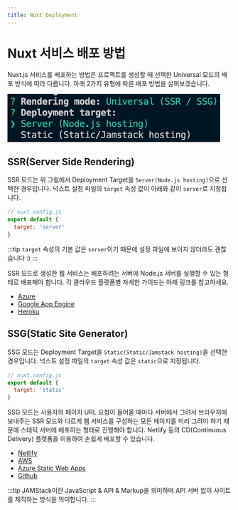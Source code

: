 ```yaml
---
title: Nuxt Deployment
---
```


# Nuxt 서비스 배포 방법

Nuxt.js 서비스를 배포하는 방법은 프로젝트를 생성할 때 선택한 Universal 모드의 배포 방식에 따라 다릅니다. 아래 2가지 유형에 따른 배포 방법을 살펴보겠습니다.

![nuxt-app-mode](./images/app-mode.png)

## SSR(Server Side Rendering)

SSR 모드는 위 그림에서 Deployment Target을 `Server(Node.js hosting)`으로 선택한 경우입니다. 넉스트 설정 파일의 `target` 속성 값이 아래와 같이 `server`로 지정됩니다.

```js
// nuxt.config.js
export default {
  target: 'server'
}
```

:::tip
`target` 속성의 기본 값은 `server`이기 때문에 설정 파일에 보이지 않더라도 괜찮습니다 :)
:::

SSR 모드로 생성한 웹 서비스는 배포하려는 서버에 Node.js 서버를 실행할 수 있는 형태로 배포해야 합니다. 각 클라우드 플랫폼별 자세한 가이드는 아래 링크를 참고하세요.

- [Azure](https://nuxtjs.org/docs/2.x/deployment/deployment-azure-portal)
- [Google App Engine](https://nuxtjs.org/docs/2.x/deployment/appengine-deployment)
- [Heroku](https://nuxtjs.org/docs/2.x/deployment/heroku-deployment)

## SSG(Static Site Generator)

SSG 모드는 Deployment Target을 `Static(Static/Jamstack hosting)`을 선택한 경우입니다. 넉스트 설정 파일의 `target` 속성 값은 `static`으로 지정됩니다.

```js
// nuxt.config.js
export default {
  target: 'static'
}
```

SSG 모드는 사용자의 페이지 URL 요청이 들어올 때마다 서버에서 그려서 브라우저에 보내주는 SSR 모드와 다르게 웹 서비스를 구성하는 모든 페이지를 미리 그려야 하기 때문에 스태틱 서버에 배포하는 형태로 진행해야 합니다. Netlify 등의 CD(Continuous Delivery) 플랫폼을 이용하여 손쉽게 배포할 수 있습니다.

- [Netlify](https://nuxtjs.org/docs/2.x/deployment/netlify-deployment)
- [AWS](https://nuxtjs.org/docs/2.x/deployment/deployment-amazon-web-services)
- [Azure Static Web Apps](https://nuxtjs.org/docs/2.x/deployment/deployment-azure-static-web-apps)
- [Github](https://nuxtjs.org/docs/2.x/deployment/github-pages)

:::tip
JAMStack이란 JavaScript & API & Markup을 의미하며 API 서버 없이 사이트를 제작하는 방식을 의미합니다.
:::